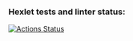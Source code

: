 ### Hexlet tests and linter status:
[![Actions Status](https://github.com/Xsanlor/python-pytest-testing-project-79/workflows/hexlet-check/badge.svg)](https://github.com/Xsanlor/python-pytest-testing-project-79/actions)